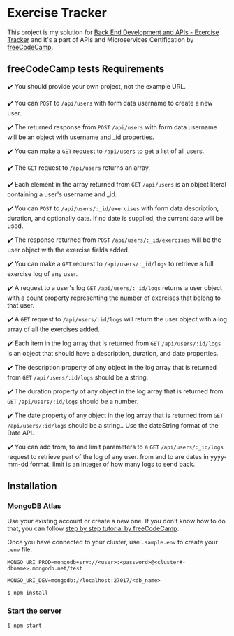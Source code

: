 # Exercise Tracker

This project is my solution for [Back End Development and APIs - Exercise
Tracker](https://www.freecodecamp.org/learn/back-end-development-and-apis/back-end-development-and-apis-projects/exercise-tracker) and it's a part of APIs and Microservices Certification by
[freeCodeCamp]( https://www.freecodecamp.org/).

## freeCodeCamp tests Requirements
:heavy_check_mark: You should provide your own project, not the example URL.

:heavy_check_mark: You can ``POST`` to `/api/users` with form data username to create a new user.

:heavy_check_mark: The returned response from ```POST``` ```/api/users``` with form data username will be an object with username and _id properties.

:heavy_check_mark: You can make a ```GET``` request to ```/api/users``` to get a list of all users.

:heavy_check_mark: The ```GET``` request to ```/api/users``` returns an array.

:heavy_check_mark: Each element in the array returned from ```GET``` ```/api/users``` is an object literal containing a user's username and _id.

:heavy_check_mark: You can ```POST``` to ```/api/users/:_id/exercises``` with form data description, duration, and optionally date. If no date is supplied, the current date will be used.

:heavy_check_mark: The response returned from ```POST``` ```/api/users/:_id/exercises``` will be the user object with the exercise fields added.

:heavy_check_mark: You can make a ```GET``` request to ```/api/users/:_id/logs``` to retrieve a full exercise log of any user.

:heavy_check_mark: A request to a user's log ```GET``` ```/api/users/:_id/logs``` returns a user object with a count property representing the number of exercises that belong to that user.

:heavy_check_mark: A ```GET``` request to ```/api/users/:id/logs``` will return the user object with a log array of all the exercises added.

:heavy_check_mark: Each item in the log array that is returned from ```GET``` ```/api/users/:id/logs``` is an object that should have a description, duration, and date properties.

:heavy_check_mark: The description property of any object in the log array that is returned from ```GET``` ```/api/users/:id/logs``` should be a string.

:heavy_check_mark: The duration property of any object in the log array that is returned from ```GET``` ```/api/users/:id/logs``` should be a number.

:heavy_check_mark: The date property of any object in the log array that is returned from ```GET``` ```/api/users/:id/logs``` should be a string.. Use the dateString format of the Date API.

:heavy_check_mark: You can add from, to and limit parameters to a ```GET``` ```/api/users/:_id/logs``` request to retrieve part of the log of any user. from and to are dates in yyyy-mm-dd format. limit is an integer of how many logs to send back.

## Installation

### MongoDB Atlas

Use your existing account or create a new one. If you don't know how to do that,
you can follow
[step by step tutorial by freeCodeCamp](https://www.freecodecamp.org/learn/apis-and-microservices/mongodb-and-mongoose/).

Once you have connected to your cluster, use `.sample.env` to create your `.env`
file.

```env
MONGO_URI_PROD=mongodb+srv://<user>:<password>@<cluster#-dbname>.mongodb.net/test

MONGO_URI_DEV=mongodb://localhost:27017/<db_name>
```

```bash
$ npm install
```

### Start the server

```bash
$ npm start
```
